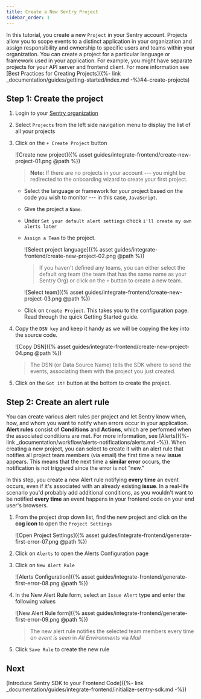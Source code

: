```yaml
---
title: Create a New Sentry Project
sidebar_order: 1
---
```


In this tutorial, you create a new `Project` in your Sentry account. Projects allow you to scope events to a distinct application in your organization and assign responsibility and ownership to specific users and teams within your organization. You can create a project for a particular language or framework used in your application. For example, you might have separate projects for your API server and frontend client. For more information see [Best Practices for Creating Projects]({%- link _documentation/guides/getting-started/index.md -%}#4-create-projects)

## Step 1: Create the project

1. Login to your [Sentry organization](https://sentry.io)

2. Select `Projects` from the left side navigation menu to display the list of all your projects

3. Click on the `+ Create Project` button

    ![Create new project]({% asset guides/integrate-frontend/create-new-project-01.png @path %})

    > **Note:** If there are no projects in your account --- you might be redirected to the onboarding wizard to create your first project. 

    * Select the language or framework for your project based on the code you wish to monitor --- in this case, `JavaScript`.

    * Give the project a `Name`.

    * Under `Set your default alert settings` check `i'll create my own alerts later`

    * `Assign a Team` to the project.

        ![Select project language]({% asset guides/integrate-frontend/create-new-project-02.png @path %})

        > If you haven't defined any teams, you can either select the default org team (the team that has the same name as your Sentry Org) or click on the `+` button to create a new team.

        ![Select team]({% asset guides/integrate-frontend/create-new-project-03.png @path %})

    * Click on `Create Project`.
        This takes you to the configuration page. Read through the quick Getting Started guide.

4. Copy the `DSN key` and keep it handy as we will be copying the key into the source code.

    ![Copy DSN]({% asset guides/integrate-frontend/create-new-project-04.png @path %})
    > The DSN (or Data Source Name) tells the SDK where to send the events, associating them with the project you just created.

5. Click on the `Got it!` button at the bottom to create the project.

## Step 2: Create an alert rule

You can create various alert rules per project and let Sentry know when, how, and whom you want to notify when errors occur in your application. **Alert rules** consist of **Conditions** and **Actions**, which are performed when the associated conditions are met. For more information, see [Alerts]({%- link _documentation/workflow/alerts-notifications/alerts.md -%}). When creating a new project, you can select to create it with an alert rule that notifies all project team members (via email) the first time a new **issue** appears. This means that the next time a **similar error** occurs, the notification is not triggered since the error is not "new."

In this step, you create a new Alert rule notifying **every time** an event occurs, even if it's associated with an already existing **issue**. In a real-life scenario you'd probably add additional conditions, as you wouldn't want to be notified **every time** an event happens in your frontend code on your end user's browsers.

1. From the project drop down list, find the new project and click on the **cog icon** to open the `Project Settings`

    ![Open Project Settings]({% asset guides/integrate-frontend/generate-first-error-07.png @path %})

2. Click on `Alerts` to open the Alerts Configuration page

3. Click on `New Alert Rule`

    ![Alerts Configuration]({% asset guides/integrate-frontend/generate-first-error-08.png @path %})

4. In the New Alert Rule form, select an `Issue Alert` type and enter the following values

    ![New Alert Rule form]({% asset guides/integrate-frontend/generate-first-error-09.png @path %})

    > The new alert rule notifies the selected team members every time _an event is seen_ in _All Environments_ via _Mail_ 

5. Click `Save Rule` to create the new rule

## Next

[Introduce Sentry SDK to your Frontend Code]({%- link _documentation/guides/integrate-frontend/initialize-sentry-sdk.md -%})
